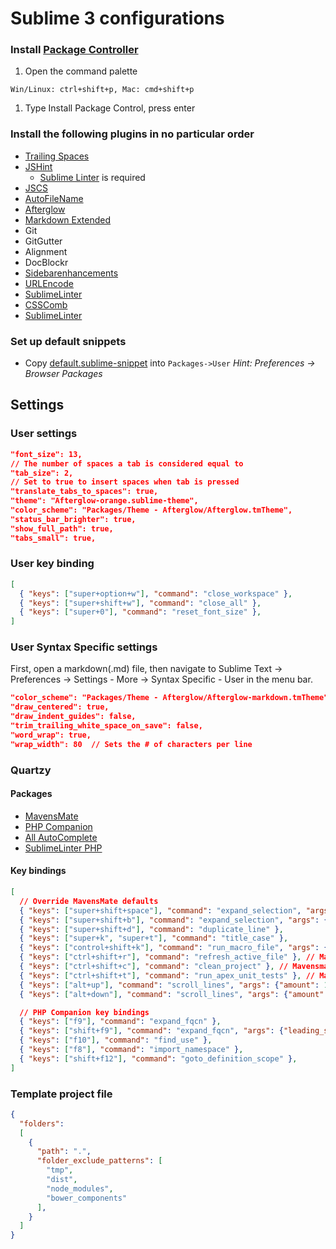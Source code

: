 Sublime 3 configurations
========================

### Install [Package Controller](https://packagecontrol.io/installation)

1. Open the command palette

```
Win/Linux: ctrl+shift+p, Mac: cmd+shift+p
```

1. Type Install Package Control, press enter

### Install the following plugins in no particular order

* [Trailing Spaces](https://github.com/SublimeText/TrailingSpaces)
* [JSHint](https://packagecontrol.io/packages/SublimeLinter-jshint)
  * [Sublime Linter](http://sublimelinter.readthedocs.org/en/latest/installation.html) is required
* [JSCS](https://packagecontrol.io/packages/SublimeLinter-jscs)
* [AutoFileName](https://packagecontrol.io/packages/AutoFileName)
* [Afterglow](https://github.com/YabataDesign/afterglow-theme)
* [Markdown Extended](https://github.com/jonschlinkert/sublime-markdown-extended)
* Git
* GitGutter
* Alignment
* DocBlockr
* [Sidebarenhancements](https://github.com/titoBouzout/SideBarEnhancements)
* [URLEncode](https://packagecontrol.io/packages/URLEncode)
* [SublimeLinter](http://sublimelinter.readthedocs.org/en/latest/installation.html)
* [CSSComb](https://github.com/csscomb/sublime-csscomb)
* [SublimeLinter](http://sublimelinter.readthedocs.org/en/latest/installation.html)

### Set up default snippets

* Copy [default.sublime-snippet](https://github.com/batjaa/settings/blob/master/sublime/default.sublime-snippet) into `Packages->User`
  *Hint: Preferences -> Browser Packages*

## Settings

### User settings

```json
"font_size": 13,
// The number of spaces a tab is considered equal to
"tab_size": 2,
// Set to true to insert spaces when tab is pressed
"translate_tabs_to_spaces": true,
"theme": "Afterglow-orange.sublime-theme",
"color_scheme": "Packages/Theme - Afterglow/Afterglow.tmTheme",
"status_bar_brighter": true,
"show_full_path": true,
"tabs_small": true,
```

### User key binding

```json
[
  { "keys": ["super+option+w"], "command": "close_workspace" },
  { "keys": ["super+shift+w"], "command": "close_all" },
  { "keys": ["super+0"], "command": "reset_font_size" },
]
```

### User Syntax Specific settings

First, open a markdown(.md) file, then navigate to Sublime Text -> Preferences -> Settings - More -> Syntax Specific - User in the menu bar.

```json
"color_scheme": "Packages/Theme - Afterglow/Afterglow-markdown.tmTheme",
"draw_centered": true,
"draw_indent_guides": false,
"trim_trailing_white_space_on_save": false,
"word_wrap": true,
"wrap_width": 80  // Sets the # of characters per line
```

### Quartzy

#### Packages

* [MavensMate](https://github.com/joeferraro/MavensMate-SublimeText)
* [PHP Companion](https://github.com/erichard/SublimePHPCompanion)
* [All AutoComplete](https://github.com/alienhard/SublimeAllAutocomplete)
* [SublimeLinter PHP](https://packagecontrol.io/packages/SublimeLinter-php)

#### Key bindings

```json
[
  // Override MavensMate defaults
  { "keys": ["super+shift+space"], "command": "expand_selection", "args": {"to": "scope"} },
  { "keys": ["super+shift+b"], "command": "expand_selection", "args": {"to": "brackets"} },
  { "keys": ["super+shift+d"], "command": "duplicate_line" },
  { "keys": ["super+k", "super+t"], "command": "title_case" },
  { "keys": ["control+shift+k"], "command": "run_macro_file", "args": {"file": "res://Packages/Default/Delete Line.sublime-macro"} },
  { "keys": ["ctrl+shift+r"], "command": "refresh_active_file" }, // Mavensmate Plugin Required
  { "keys": ["ctrl+shift+c"], "command": "clean_project" }, // Mavensmate Plugin Required
  { "keys": ["ctrl+shift+t"], "command": "run_apex_unit_tests" }, // Mavensmate Plugin Required
  { "keys": ["alt+up"], "command": "scroll_lines", "args": {"amount": 1.0} },
  { "keys": ["alt+down"], "command": "scroll_lines", "args": {"amount": -1.0} },

  // PHP Companion key bindings
  { "keys": ["f9"], "command": "expand_fqcn" },
  { "keys": ["shift+f9"], "command": "expand_fqcn", "args": {"leading_separator": true} },
  { "keys": ["f10"], "command": "find_use" },
  { "keys": ["f8"], "command": "import_namespace" },
  { "keys": ["shift+f12"], "command": "goto_definition_scope" },
]
```

### Template project file

```json
{
  "folders":
  [
    {
      "path": ".",
      "folder_exclude_patterns": [
        "tmp",
        "dist",
        "node_modules",
        "bower_components"
      ],
    }
  ]
}
```